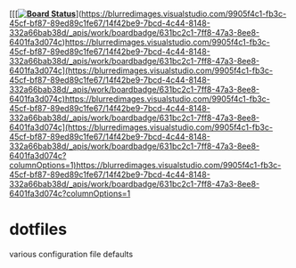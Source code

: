 [[[**[![Board Status](https://dev.azure.com/fabrikam/677da0fb-b067-4f77-b89b-f32c12bb8617/cdf5e823-1179-4503-9fb1-a45e2c1bc6d4/_apis/work/boardbadge/6fa7b56f-d27c-4e96-957d-f9e7b0f56705?columnOptions=2&columns=Proposed,Committed,In%20Progress,In%20Review)](https://dev.azure.com/fabrikam/677da0fb-b067-4f77-b89b-f32c12bb8617/_boards/board/t/cdf5e823-1179-4503-9fb1-a45e2c1bc6d4/Microsoft.RequirementCategory/)**](https://blurredimages.visualstudio.com/9905f4c1-fb3c-45cf-bf87-89ed89c1fe67/14f42be9-7bcd-4c44-8148-332a66bab38d/_apis/work/boardbadge/631bc2c1-7ff8-47a3-8ee8-6401fa3d074c)https://blurredimages.visualstudio.com/9905f4c1-fb3c-45cf-bf87-89ed89c1fe67/14f42be9-7bcd-4c44-8148-332a66bab38d/_apis/work/boardbadge/631bc2c1-7ff8-47a3-8ee8-6401fa3d074c](https://blurredimages.visualstudio.com/9905f4c1-fb3c-45cf-bf87-89ed89c1fe67/14f42be9-7bcd-4c44-8148-332a66bab38d/_apis/work/boardbadge/631bc2c1-7ff8-47a3-8ee8-6401fa3d074c)https://blurredimages.visualstudio.com/9905f4c1-fb3c-45cf-bf87-89ed89c1fe67/14f42be9-7bcd-4c44-8148-332a66bab38d/_apis/work/boardbadge/631bc2c1-7ff8-47a3-8ee8-6401fa3d074c](https://blurredimages.visualstudio.com/9905f4c1-fb3c-45cf-bf87-89ed89c1fe67/14f42be9-7bcd-4c44-8148-332a66bab38d/_apis/work/boardbadge/631bc2c1-7ff8-47a3-8ee8-6401fa3d074c?columnOptions=1)https://blurredimages.visualstudio.com/9905f4c1-fb3c-45cf-bf87-89ed89c1fe67/14f42be9-7bcd-4c44-8148-332a66bab38d/_apis/work/boardbadge/631bc2c1-7ff8-47a3-8ee8-6401fa3d074c?columnOptions=1

# dotfiles
various configuration file defaults 
